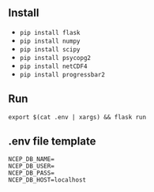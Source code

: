 ## Install

- `pip install flask`
- `pip install numpy`
- `pip install scipy`
- `pip install psycopg2`
- `pip install netCDF4`
- `pip install progressbar2`

## Run

`export $(cat .env | xargs) && flask run`

## .env file template
```
NCEP_DB_NAME=
NCEP_DB_USER=
NCEP_DB_PASS=
NCEP_DB_HOST=localhost
```
